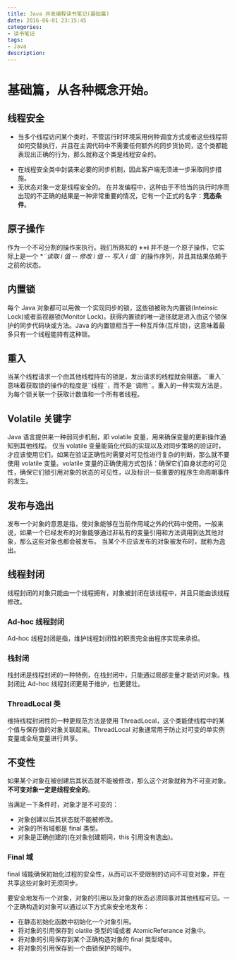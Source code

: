 ```yaml
---
title: Java 并发编程读书笔记(基础篇) 
date: 2016-06-01 23:15:45
categories:
- 读书笔记
tags: 
- Java
description: 
---
```


# 基础篇，从各种概念开始。

## 线程安全
- 当多个线程访问某个类时，不管运行时环境采用何种调度方式或者这些线程将如何交替执行，并且在主调代码中不需要任何额外的同步货协同，这个类都能表现出正确的行为，那么就称这个类是线程安全的。
<!-- more -->
- 在线程安全类中封装来必要的同步机制，因此客户端无须进一步采取同步措施。
- 无状态对象一定是线程安全的。
在并发编程中，这种由于不恰当的执行时序而出现的不正确的结果是一种非常重要的情况，它有一个正式的名字：**竞态条件**。

## 原子操作
作为一个不可分割的操作来执行。我们所熟知的 **++i** 并不是一个原子操作，它实际上是一个 **¨读取 i 值 -- 修改 i 值 -- 写入 i 值¨* 的操作序列，并且其结果依赖于之前的状态。

## 内置锁
每个 Java 对象都可以用做一个实现同步的锁，这些锁被称为内置锁(Inteinsic Lock)或者监视器锁(Monitor Lock)。获得内置锁的唯一途径就是进入由这个锁保护的同步代码块或方法。Java 的内置锁相当于一种互斥体(互斥锁)，这意味着最多只有一个线程能持有这种锁。

## 重入
当某个线程请求一个由其他线程持有的锁是，发出请求的线程就会阻塞。¨重入¨ 意味着获取锁的操作的粒度是¨线程¨，而不是¨调用¨。重入的一种实现方法是，为每个锁关联一个获取计数值和一个所有者线程。

## Volatile 关键字
Java 语言提供来一种弱同步机制，即 volatile 变量，用来确保变量的更新操作通知到其他线程。
仅当 volatile 变量能简化代码的实现以及对同步策略的验证时，才应该使用它们。如果在验证正确性时需要对可见性进行复杂的判断，那么就不要使用 volatile 变量。volatile 变量的正确使用方式包括：确保它们自身状态的可见性，确保它们锁引用对象的状态的可见性，以及标识一些重要的程序生命周期事件的发生。

## 发布与逸出
发布一个对象的意思是指，使对象能够在当前作用域之外的代码中使用。一般来说，如果一个已经发布的对象能够通过非私有的变量引用和方法调用到达其他对象，那么这些对象也都会被发布。
当某个不应该发布的对象被发布时，就称为逸出。

## 线程封闭
线程封闭的对象只能由一个线程拥有，对象被封闭在该线程中，并且只能由该线程修改。
### Ad-hoc 线程封闭
Ad-hoc 线程封闭是指，维护线程封闭性的职责完全由程序实现来承担。
### 栈封闭
栈封闭是线程封闭的一种特例，在栈封闭中，只能通过局部变量才能访问对象。栈封闭比 Ad-hoc 线程封闭更易于维护，也更健壮。
### ThreadLocal 类
维持线程封闭性的一种更规范方法是使用 ThreadLocal，这个类能使线程中的某个值与保存值的对象关联起来。ThreadLocal 对象通常用于防止对可变的单实例变量或全局变量进行共享。

## 不变性
如果某个对象在被创建后其状态就不能被修改，那么这个对象就称为不可变对象。
**不可变对象一定是线程安全的**。

当满足一下条件时，对象才是不可变的：
- 对象创建以后其状态就不能被修改。
- 对象的所有域都是 final 类型。
- 对象是正确创建的(在对象创建期间，this 引用没有逸出)。

### Final 域
final 域能确保初始化过程的安全性，从而可以不受限制的访问不可变对象，并在共享这些对象时无须同步。

要安全地发布一个对象，对象的引用以及对象的状态必须同事对其他线程可见。一个正确构造的对象可以通过以下方式来安全地发布：
- 在静态初始化函数中初始化一个对象引用。
- 将对象的引用保存到 olatile 类型的域或者 AtomicReferance 对象中。
- 将对象的引用保存到某个正确构造对象的 final 类型域中。
- 将对象的引用保存到一个由锁保护的域中。



